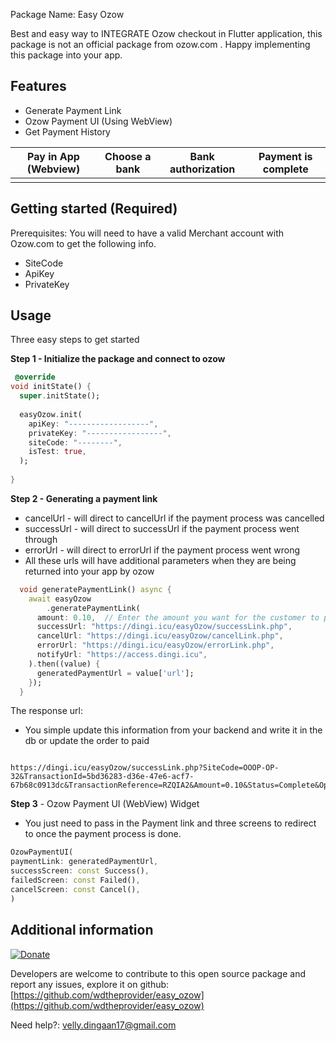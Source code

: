 Package Name: Easy Ozow

Best and easy way to INTEGRATE Ozow checkout in Flutter application, this package is not an official package from ozow.com
. Happy implementing this package into your app.

## Features

- Generate Payment Link
- Ozow Payment UI (Using WebView)
- Get Payment History


<table>
<thead>
<tr>
<th align="center">Pay in App (Webview)</th>
<th align="center">Choose a bank</th>
<th align="center">Bank authorization</th>
<th align="center">Payment is complete</th>
</tr>
</thead>
<tbody>
<tr>
<td align="center"><img src="https://dingi.icu/easyOzow/ss1.png" alt=""></td>
<td align="center"><img src="https://dingi.icu/easyOzow/ss2.png" alt=""></td>
<td align="center"><img src="https://dingi.icu/easyOzow/ss3.png" alt=""></td>
<td align="center"><img src="https://dingi.icu/easyOzow/ss4.png" alt=""></td>
</tr>
</tbody>
</table>

## Getting started (Required)

Prerequisites: 
You will need to have a valid Merchant account with Ozow.com to get the following info.
- SiteCode
- ApiKey
- PrivateKey

## Usage

Three easy steps to get started

**Step 1 - Initialize the package and connect to ozow**

```dart
 @override
void initState() {
  super.initState();
  
  easyOzow.init(
    apiKey: "------------------",
    privateKey: "-----------------",
    siteCode: "--------",
    isTest: true,
  );
  
}
```

**Step 2 - Generating a payment link**

   - cancelUrl - will direct to cancelUrl if the payment process was cancelled
   - successUrl - will direct to successUrl if the payment process went through
   - errorUrl - will direct to errorUrl if the payment process went wrong
   - All these urls will have additional parameters when they are being returned into your app by ozow

```dart
  void generatePaymentLink() async {
    await easyOzow
        .generatePaymentLink(
      amount: 0.10,  // Enter the amount you want for the customer to pay.
      successUrl: "https://dingi.icu/easyOzow/successLink.php",
      cancelUrl: "https://dingi.icu/easyOzow/cancelLink.php",
      errorUrl: "https://dingi.icu/easyOzow/errorLink.php",
      notifyUrl: "https://access.dingi.icu",
    ).then((value) {
      generatedPaymentUrl = value['url'];
    });
  }

```

The response url: 
- You simple update this information from your backend and write it in the db or update the order to paid

```text

https://dingi.icu/easyOzow/successLink.php?SiteCode=OOOP-OP-32&TransactionId=5bd36283-d36e-47e6-acf7-67b68c0913dc&TransactionReference=RZQIA2&Amount=0.10&Status=Complete&Optional1=&Optional2=&Optional3=&Optional4=&Optional5=&CurrencyCode=ZAR&IsTest=true&StatusMessage=Test+transaction+completed&Hash=8d60f5fb15ac27c830d15140cbde47e2d808ca219a69931c526f4249560775c293af86bdeafbb58c0ae72d578ac2323d4d32f58f6d2ecb7700382122fe7a5037

```

**Step 3** - Ozow Payment UI (WebView) Widget

- You just need to pass in the Payment link and three screens to redirect to once the payment process is done.

```dart
OzowPaymentUI( 
paymentLink: generatedPaymentUrl,
successScreen: const Success(),
failedScreen: const Failed(),
cancelScreen: const Cancel(),
)
```

## Additional information

[![Donate](https://img.shields.io/badge/Donate-PayPal-green.svg)](https://www.paypal.com/donate/?hosted_button_id=KPSJWR36UHBV2)

Developers are welcome to contribute to this open source package and report any issues, explore it on github: [https://github.com/wdtheprovider/easy_ozow](https://github.com/wdtheprovider/easy_ozow)

Need help?: [velly.dingaan17@gmail.com](mailto:velly.dingaan17@gmail.com)
